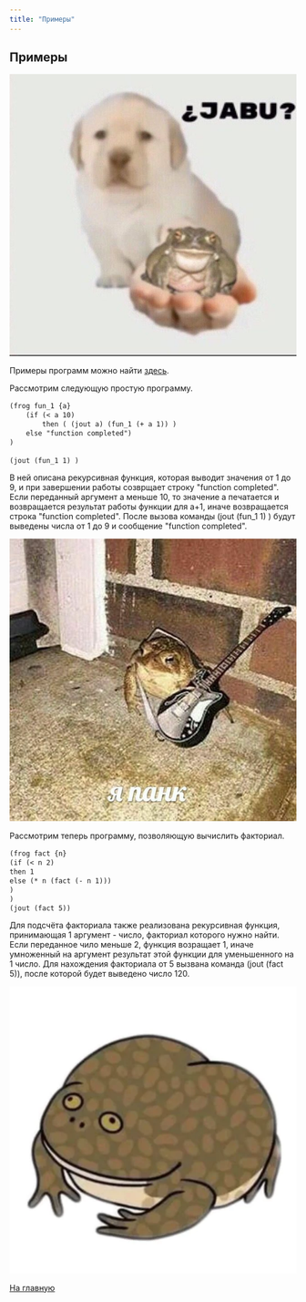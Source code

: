 ```yaml
---
title: "Примеры"
---
```


## Примеры

![alt_text](./img/frog5.jpeg)

Примеры программ можно найти [здесь](https://github.com/MAILabs-Edu-2024/fp-compiler-lab-todo/tree/main/samples).

Рассмотрим следующую простую программу.

```jaba
(frog fun_1 {a}
    (if (< a 10)
        then ( (jout a) (fun_1 (+ a 1)) )
    else "function completed")
)

(jout (fun_1 1) )
```

В ней описана рекурсивная функция, которая выводит значения от 1 до 9, и при завершении работы созврщает строку "function completed". Если переданный аргумент a меньше 10, то значение a печатается и возвращается результат работы функции для a+1, иначе возвращается строка "function completed".
После вызова команды (jout (fun_1 1) ) будут выведены числа от 1 до 9 и сообщение "function completed".

![alt_text](./img/frog8.jpeg)

Рассмотрим теперь программу, позволяющую вычислить факториал.

```jaba
(frog fact {n}
(if (< n 2)
then 1
else (* n (fact (- n 1)))
)
)
(jout (fact 5))
```

Для подсчёта факториала также реализована рекурсивная функция, принимающая 1 аргумент - число, факториал которого нужно найти. Если переданное чило меньше 2, функция возращает 1, иначе умноженный на аргумент результат этой функции для уменьшенного на 1 число.
Для нахождения факториала от 5 вызвана команда (jout (fact 5)), после которой будет выведено число 120.

![alt_text](./img/frog3.png)

[На главную]({{site.baseurl}})

